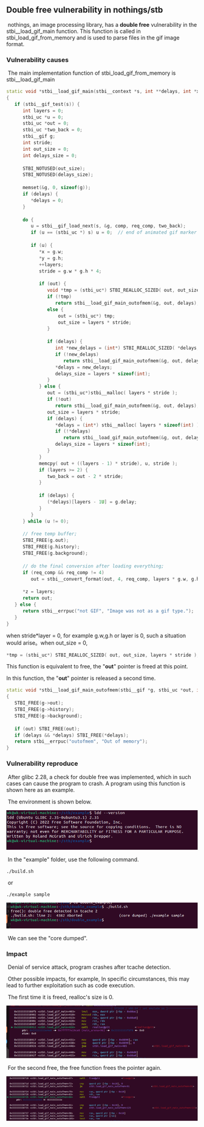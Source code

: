 ## Double free vulnerability in nothings/stb

​	nothings, an image processing library, has a __double free__ vulnerability in the stbi__load_gif_main function. This function is called in stbi_load_gif_from_memory and is used to parse files in the gif image format.

### Vulnerability causes

​	The main implementation function of stbi_load_gif_from_memory is stbi__load_gif_main

```c++
static void *stbi__load_gif_main(stbi__context *s, int **delays, int *x, int *y, int *z, int *comp, int req_comp)
{
   if (stbi__gif_test(s)) {
      int layers = 0;
      stbi_uc *u = 0;
      stbi_uc *out = 0;
      stbi_uc *two_back = 0;
      stbi__gif g;
      int stride;
      int out_size = 0;
      int delays_size = 0;

      STBI_NOTUSED(out_size);
      STBI_NOTUSED(delays_size);

      memset(&g, 0, sizeof(g));
      if (delays) {
         *delays = 0;
      }

      do {
         u = stbi__gif_load_next(s, &g, comp, req_comp, two_back);
         if (u == (stbi_uc *) s) u = 0;  // end of animated gif marker

         if (u) {
            *x = g.w;
            *y = g.h;
            ++layers;
            stride = g.w * g.h * 4;

            if (out) {
               void *tmp = (stbi_uc*) STBI_REALLOC_SIZED( out, out_size, layers * stride );
               if (!tmp)
                  return stbi__load_gif_main_outofmem(&g, out, delays);
               else {
                   out = (stbi_uc*) tmp;
                   out_size = layers * stride;
               }

               if (delays) {
                  int *new_delays = (int*) STBI_REALLOC_SIZED( *delays, delays_size, sizeof(int) * layers );
                  if (!new_delays)
                     return stbi__load_gif_main_outofmem(&g, out, delays);
                  *delays = new_delays;
                  delays_size = layers * sizeof(int);
               }
            } else {
               out = (stbi_uc*)stbi__malloc( layers * stride );
               if (!out)
                  return stbi__load_gif_main_outofmem(&g, out, delays);
               out_size = layers * stride;
               if (delays) {
                  *delays = (int*) stbi__malloc( layers * sizeof(int) );
                  if (!*delays)
                     return stbi__load_gif_main_outofmem(&g, out, delays);
                  delays_size = layers * sizeof(int);
               }
            }
            memcpy( out + ((layers - 1) * stride), u, stride );
            if (layers >= 2) {
               two_back = out - 2 * stride;
            }

            if (delays) {
               (*delays)[layers - 1U] = g.delay;
            }
         }
      } while (u != 0);

      // free temp buffer;
      STBI_FREE(g.out);
      STBI_FREE(g.history);
      STBI_FREE(g.background);

      // do the final conversion after loading everything;
      if (req_comp && req_comp != 4)
         out = stbi__convert_format(out, 4, req_comp, layers * g.w, g.h);

      *z = layers;
      return out;
   } else {
      return stbi__errpuc("not GIF", "Image was not as a gif type.");
   }
}
```

when stride*layer = 0, for example g.w,g.h or layer is 0, such a situation would arise。when out_size = 0,

```c++
*tmp = (stbi_uc*) STBI_REALLOC_SIZED( out, out_size, layers * stride );
```

This function is equivalent to free, the "__out__" pointer is freed at this point.

In this function, the "__out__" pointer is released a second time.

```c++
static void *stbi__load_gif_main_outofmem(stbi__gif *g, stbi_uc *out, int **delays)
{
   STBI_FREE(g->out);
   STBI_FREE(g->history);
   STBI_FREE(g->background);

   if (out) STBI_FREE(out);
   if (delays && *delays) STBI_FREE(*delays);
   return stbi__errpuc("outofmem", "Out of memory");
}
```

### Vulnerability reproduce

​	After glibc 2.28, a check for double free was implemented, which in such cases can cause the program to crash. A program using this function is shown here as an example.

​	The environment is shown below.

![image-20230913154142754](https://github.com/peccc/double-stb/blob/master/image/1.png)

​	In the "example" folder, use the following command.

```shell
./build.sh
```

​	or

```shell
./example sample
```

![image-20230919175413413](https://github.com/peccc/double-stb/blob/master/image/2.png)

​	We can see the "core dumped".

### Impact

​	Denial of service attack, program crashes after tcache detection.

​	Other possible impacts, for example, In specific circumstances, this may lead to further exploitation such as code execution.

​	The first time it is freed, realloc's size is 0.

![image-20230913154810441](https://github.com/peccc/double-stb/blob/master/image/3.png)

​	For the second free, the free function frees the pointer again.

![image-20230913154940588](https://github.com/peccc/double-stb/blob/master/image/4.png)

​	

